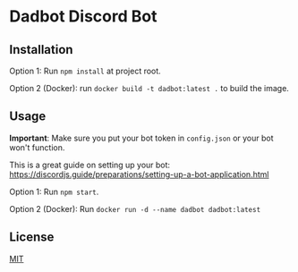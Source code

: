 # Dadbot Discord Bot

## Installation
Option 1: Run `npm install` at project root. 

Option 2 (Docker): run `docker build -t dadbot:latest .` to build the image.

## Usage
**Important**: Make sure you put your bot token in `config.json` or your bot won't function.

This is a great guide on setting up your bot: https://discordjs.guide/preparations/setting-up-a-bot-application.html

Option 1: Run `npm start`.

Option 2 (Docker): Run `docker run -d --name dadbot dadbot:latest`

## License
[MIT](https://choosealicense.com/licenses/mit/)
